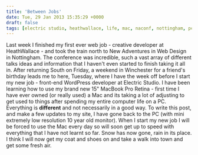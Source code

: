 ```yaml
---
title: 'Between Jobs'
date: Tue, 29 Jan 2013 15:35:29 +0000
draft: false
tags: [electric studio, heathwallace, life, mac, naconf, nottingham, pc, winchester]
---
```


Last week I finished my first ever web job - creative developer at HeathWallace - and took the train north to New Adventures in Web Design in Nottingham. The conference was incredible, such a vast array of different talks ideas and information that I haven't even started to finish taking it all in. After returning South on Friday, a weekend in Winchester for a friend's birthday leads me to here, Tuesday, where I have the week off before I start my new job - front-end WordPress developer at Electric Studio. I have been learning how to use my brand new 15" MacBook Pro Retina - first time I have ever owned (or really used) a Mac and its taking a lot of adjusting to get used to things after spending my entire computer life on a PC. Everything is **different** and not necessarily in a good way. To write this post, and make a few updates to my site, I have gone back to the PC (with mini extremely low resolution 10 year old monitor). When I start my new job I will be forced to use the Mac every day so will soon get up to speed with everything that I have not learnt so far. Snow has now gone, rain in its place. I think I will now get my coat and shoes on and take a walk into town and get some fresh air.